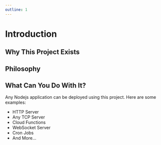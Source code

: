 ```yaml
---
outline: 1
---
```


# Introduction

## Why This Project Exists

## Philosophy

## What Can You Do With It?

Any Nodejs application can be deployed using this project. Here are some examples:

- HTTP Server
- Any TCP Server
- Cloud Functions
- WebSocket Server
- Cron Jobs
- And More...
